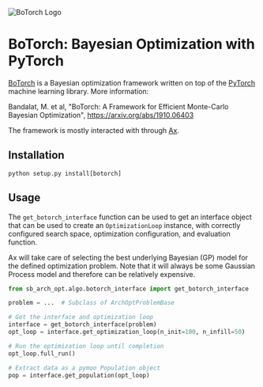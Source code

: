 ![BoTorch Logo](https://github.com/pytorch/botorch/raw/main/botorch_logo_lockup.png)

# BoTorch: Bayesian Optimization with PyTorch

[BoTorch](https://botorch.org/) is a Bayesian optimization framework written on top of the [PyTorch](https://pytorch.org/)
machine learning library. More information:

Bandalat, M. et al, "BoTorch: A Framework for Efficient Monte-Carlo Bayesian Optimization", https://arxiv.org/abs/1910.06403

The framework is mostly interacted with through [Ax](https://ax.dev/).

## Installation

```
python setup.py install[botorch]
```

## Usage

The `get_botorch_interface` function can be used to get an interface object that can be used to create an
`OptimizationLoop` instance, with correctly configured search space, optimization configuration, and evaluation
function.

Ax will take care of selecting the best underlying Bayesian (GP) model for the defined optimization problem. Note that
it will always be some Gaussian Process model and therefore can be relatively expensive.

```python
from sb_arch_opt.algo.botorch_interface import get_botorch_interface

problem = ...  # Subclass of ArchOptProblemBase

# Get the interface and optimization loop
interface = get_botorch_interface(problem)
opt_loop = interface.get_optimization_loop(n_init=100, n_infill=50)

# Run the optimization loop until completion
opt_loop.full_run()

# Extract data as a pymoo Population object
pop = interface.get_population(opt_loop)
```
